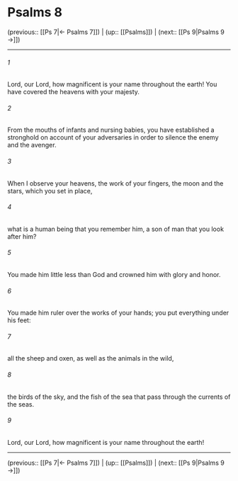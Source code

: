 # Psalms 8

(previous:: [[Ps 7|← Psalms 7]]) | (up:: [[Psalms]]) | (next:: [[Ps 9|Psalms 9 →]])

***


###### 1 
Lord, our Lord, how magnificent is your name throughout the earth! You have covered the heavens with your majesty. 

###### 2 
From the mouths of infants and nursing babies, you have established a stronghold on account of your adversaries in order to silence the enemy and the avenger. 

###### 3 
When I observe your heavens, the work of your fingers, the moon and the stars, which you set in place, 

###### 4 
what is a human being that you remember him, a son of man that you look after him? 

###### 5 
You made him little less than God and crowned him with glory and honor. 

###### 6 
You made him ruler over the works of your hands; you put everything under his feet: 

###### 7 
all the sheep and oxen, as well as the animals in the wild, 

###### 8 
the birds of the sky, and the fish of the sea that pass through the currents of the seas. 

###### 9 
Lord, our Lord, how magnificent is your name throughout the earth!

***

(previous:: [[Ps 7|← Psalms 7]]) | (up:: [[Psalms]]) | (next:: [[Ps 9|Psalms 9 →]])
